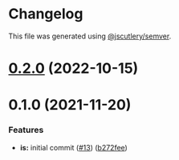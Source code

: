 # Changelog

This file was generated using [@jscutlery/semver](https://github.com/jscutlery/semver).

# [0.2.0](https://github.com/jafaircl/bearclaw/compare/is-0.1.0...is-0.2.0) (2022-10-15)



# 0.1.0 (2021-11-20)


### Features

* **is:** initial commit ([#13](https://github.com/jafaircl/bearclaw/issues/13)) ([b272fee](https://github.com/jafaircl/bearclaw/commit/b272feeebb403c9c21fba7fc71b96d3976d4c146))
